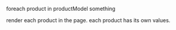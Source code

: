 foreach product in productModel something

render each product in the page.
each product has its own values.